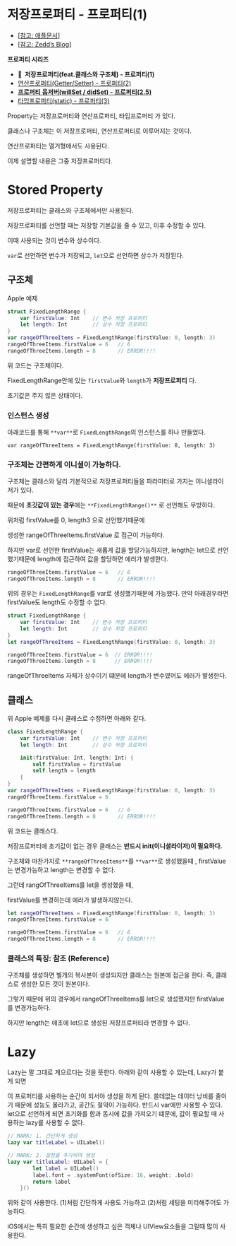 # 저장프로퍼티 - 프로퍼티(1)

- [[참고: 애플문서]](https://docs.swift.org/swift-book/LanguageGuide/Properties.html)
- [[참고: Zedd’s Blog]](https://zeddios.tistory.com/243)

**프로퍼티 시리즈**

- **🍊  저장프로퍼티(feat.클래스와 구조체) - 프로퍼티(1)**
- [연산프로퍼티(Getter/Setter) - 프로퍼티(2)](https://www.notion.so/Getter-Setter-2-f89ddb3673d54156b9cca5d1bd2ec65c)
- **[프로퍼티 옵저버(willSet / didSet) - 프로퍼티(2.5)](https://www.notion.so/willSet-didSet-2-5-886d6a17a23a47669ae7b9adde0e65dc)**
- [타입프로퍼티(static) - 프로퍼티(3)](https://www.notion.so/static-3-d0f7852984df40029ba6994dec0eb5a1)

Property는 저장프로퍼티와 연산프로퍼티, 타입프로퍼티 가 있다.

클래스나 구조체는 이 저장프로퍼티, 연산프로퍼티로 이루어지는 것이다.

연산프로퍼티는 열거형에서도 사용된다. 

이제 설명할 내용은 그중 저장프로퍼티다.

# Stored Property

저장프로퍼티는 클래스와 구조체에서만 사용된다.

저장프로퍼티를 선언할 때는 저장할 기본값을 줄 수 있고, 이후 수정할 수 있다.

이때 사용되는 것이 변수와 상수이다. 

 `var`로 선언하면 변수가 저장되고, `let`으로 선언하면 상수가 저장된다. 

## 구조체

Apple 예제

```swift
struct FixedLengthRange {
    var firstValue: Int    // 변수 저장 프로퍼티
    let length: Int        // 상수 저장 프로퍼티
}
var rangeOfThreeItems = FixedLengthRange(firstValue: 0, length: 3)
rangeOfThreeItems.firstValue = 6   // 6
rangeOfThreeItems.length = 8       // ERROR!!!!
```

위 코드는 구조체이다.

FixedLengthRange안에 있는  `firstValue`와  `length`가  **저장프로퍼티** 다.  

초기값은 주지 않은 상태이다. 

### 인스턴스 생성

아래코드를 통해 `**var**`로 `FixedLengthRange`의 인스턴스를 하나 만들었다.

`var rangeOfThreeItems = FixedLengthRange(firstValue: 0, length: 3)`

### 구조체는 간편하게 이니셜이 가능하다.

구조체는 클래스와 달리 기본적으로 저장프로퍼티들을 파라미터로 가지는 이니셜라이저가 있다. 

때문에 **초깃값이 있는 경우**에는 `**FixedLengthRange()**` 로 선언해도 무방하다. 

위처럼 firstValue를 0, length3 으로 선언했기때문에

생성한 rangeOfThreeItems.firstValue 로 접근이 가능하다. 

하지만 var로 선언한 firstValue는 새롭게 값을 할당가능하지만, length는 let으로 선언했기때문에 length에 접근하여 값을 할당하면 에러가 발생한다. 

```swift
rangeOfThreeItems.firstValue = 6   // 6
rangeOfThreeItems.length = 8       // ERROR!!!!
```

위의 경우는 `FixedLengthRange`를 var로 생성했기때문에 가능했다. 만약 아래경우라면  firstValue도 length도 수정할 수 없다. 

```swift
struct FixedLengthRange {
    var firstValue: Int    // 변수 저장 프로퍼티
    let length: Int        // 상수 저장 프로퍼티
}
let rangeOfThreeItems = FixedLengthRange(firstValue: 0, length: 3)

rangeOfThreeItems.firstValue = 6  // ERROR!!!!
rangeOfThreeItems.length = 8      // ERROR!!!!
```

rangeOfThreeItems 자체가 상수이기 떄문에 length가 변수였어도 에러가 발생한다. 

## 클래스

위 Apple 예제를 다시 클래스로 수정하면 아래와 같다. 

```swift
class FixedLengthRange {
    var firstValue: Int    // 변수 저장 프로퍼티
    let length: Int        // 상수 저장 프로퍼티

    init(firstValue: Int, length: Int) {
        self.firstValue = firstValue
        self.length = length
    {
}
var rangeOfThreeItems = FixedLengthRange(firstValue: 0, length: 3)
rangeOfThreeItems.firstValue = 6

rangeOfThreeItems.firstValue = 6   // 6
rangeOfThreeItems.length = 8       // ERROR!!!!
```

위 코드는 클래스다.

저장프로퍼티에 초기값이 없는 경우 클래스는 **반드시 init(이니셜라이저)이 필요하다.**

구조체와 마찬가지로 `**rangeOfThreeItems**`를 `**var**`로 생성했을때 , firstValue는 변경가능하고 length는 변경할 수 없다.

그런데 rangOfThreeItems를 let을 생성했을 때, 

firstValue를 변경하는데 에러가 발생하지않는다.

```swift
let rangeOfThreeItems = FixedLengthRange(firstValue: 0, length: 3)
rangeOfThreeItems.firstValue = 6

rangeOfThreeItems.firstValue = 6   // 6
rangeOfThreeItems.length = 8       // ERROR!!!!
```

### 클래스의 특징: 참조 (Reference)

구조체를 생성하면 별개의 복사본이 생성되지만 클래스는 원본에 접근을 한다. 즉, 클래스로 생성한 모든 것이 원본이다. 

그렇기 때문에 위의 경우에서 rangeOfThreeItems를 let으로 생성했지만 firstValue를 변경가능하다. 

하지만 length는 애초에 let으로 생성된 저장프로퍼티라 변경할 수 없다. 

# Lazy

Lazy는 말 그대로 게으르다는 것을 뜻한다. 아래와 같이 사용할 수 있는데, Lazy가 붙게 되면

이 프로퍼티를 사용하는 순간이 되서야 생성을 하게 된다. 쓸데없는 데이터 낭비를 줄이기 때문에 성능도 올라가고, 공간도 절약이 가능하다. 반드시 var에만 사용할 수 있다. let으로 선언하게 되면 초기화를 함과 동시에 값을 가져오기 떄문에, 값이 필요할 때 사용하는 lazy를 사용할 수 없다. 

```swift
// MARK: 1. 간단하게 생성
lazy var titleLabel = UILabel()

// MARK: 2. 설정을 추가하여 생성
lazy var titleLabel: UILabel = {
        let label = UILabel()
        label.font = .systemFont(ofSize: 16, weight: .bold)
        return label
    }()
```

위와 같이 사용한다.  (1)처럼 간단하게 사용도 가능하고 (2)처럼 세팅을 미리해주어도 가능하다.

iOS에서는 특히 필요한 순간에 생성하고 싶은 객체나 UIView요소들을 그릴때 많이 사용한다.
